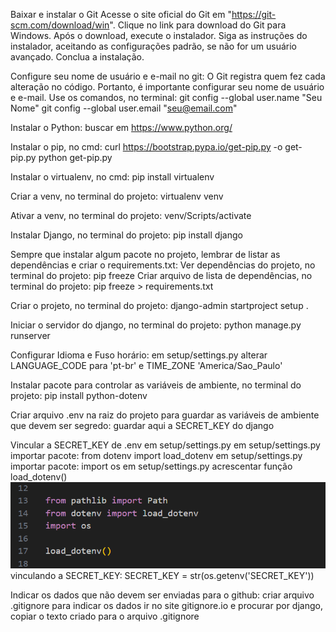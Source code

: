 Baixar e instalar o Git
  Acesse o site oficial do Git em "https://git-scm.com/download/win".
  Clique no link para download do Git para Windows.
  Após o download, execute o instalador.
  Siga as instruções do instalador, aceitando as configurações padrão, se não for um usuário avançado.
  Conclua a instalação.

Configure seu nome de usuário e e-mail no git:
  O Git registra quem fez cada alteração no código. Portanto, é importante configurar seu nome de usuário e e-mail. Use os comandos, no terminal:
  git config --global user.name "Seu Nome"
  git config --global user.email "seu@email.com"

Instalar o Python:
  buscar em https://www.python.org/

Instalar o pip, no cmd:
  curl https://bootstrap.pypa.io/get-pip.py -o get-pip.py
  python get-pip.py

Instalar o virtualenv, no cmd:
  pip install virtualenv

Criar a venv, no terminal do projeto:
  virtualenv venv

Ativar a venv, no terminal do projeto:
  venv/Scripts/activate

Instalar Django, no terminal do projeto:
  pip install django

Sempre que instalar algum pacote no projeto, lembrar de listar as dependências e criar o requirements.txt:
  Ver dependências do projeto, no terminal do projeto:
    pip freeze
  Criar arquivo de lista de dependências, no terminal do projeto:
    pip freeze > requirements.txt

Criar o projeto, no terminal do projeto:
  django-admin startproject setup .

Iniciar o servidor do django, no terminal do projeto:
  python manage.py runserver

Configurar Idioma e Fuso horário:
  em setup/settings.py alterar LANGUAGE_CODE para 'pt-br' e TIME_ZONE 'America/Sao_Paulo'

Instalar pacote para controlar as variáveis de ambiente, no terminal do projeto:
  pip install python-dotenv

Criar arquivo .env na raiz do projeto para guardar as variáveis de ambiente que devem ser segredo:
  guardar aqui a SECRET_KEY do django

Vincular a SECRET_KEY de .env em setup/settings.py
  em setup/settings.py importar pacote: from dotenv import load_dotenv
  em setup/settings.py importar pacote: import os
  em setup/settings.py acrescentar função load_dotenv()
  ![alt text](image.png)
  vinculando a SECRET_KEY: SECRET_KEY = str(os.getenv('SECRET_KEY'))

Indicar os dados que não devem ser enviadas para o github:
  criar arquivo .gitignore para indicar os dados
  ir no site  gitignore.io e procurar por django, copiar o texto criado para o arquivo .gitignore















